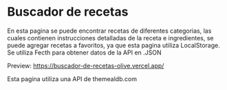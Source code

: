 # Buscador de recetas

  En esta pagina se puede encontrar recetas de diferentes categorias, las cuales contienen instrucciones detalladas de la receta e ingredientes, se puede agregar recetas a favoritos, ya que esta pagina utiliza LocalStorage. Se utiliza Fecth para obtener datos de la API en .JSON

Preview: https://buscador-de-recetas-olive.vercel.app/

Esta pagina utiliza una API de themealdb.com

